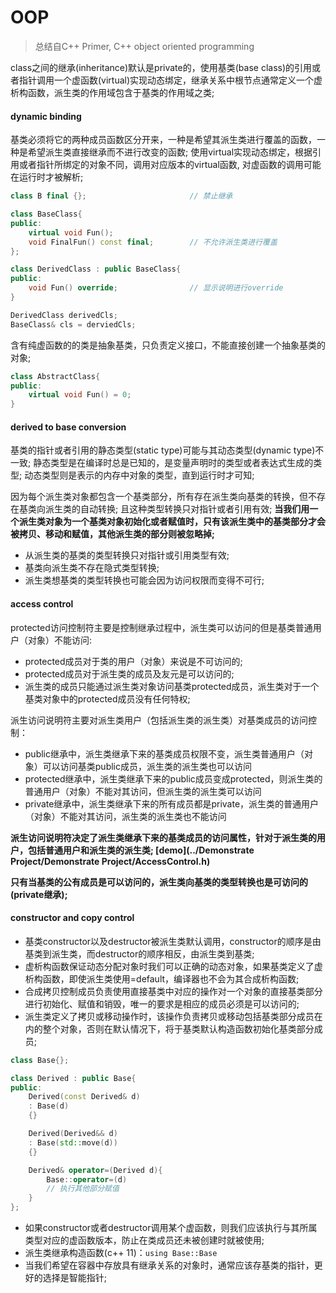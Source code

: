 # OOP

> 总结自C++ Primer, C++ object oriented programming

class之间的继承(inheritance)默认是private的，使用基类(base class)的引用或者指针调用一个虚函数(virtual)实现动态绑定，继承关系中根节点通常定义一个虚析构函数，派生类的作用域包含于基类的作用域之类;

#### dynamic binding

基类必须将它的两种成员函数区分开来，一种是希望其派生类进行覆盖的函数，一种是希望派生类直接继承而不进行改变的函数; 使用virtual实现动态绑定，根据引用或者指针所绑定的对象不同，调用对应版本的virtual函数, 对虚函数的调用可能在运行时才被解析;
```c++
class B final {};						// 禁止继承

class BaseClass{
public:
	virtual void Fun();
	void FinalFun() const final;		// 不允许派生类进行覆盖	
};

class DerivedClass : public BaseClass{
public:
	void Fun() override;				// 显示说明进行override
}

DerivedClass derivedCls;
BaseClass& cls = derviedCls;
```

含有纯虚函数的的类是抽象基类，只负责定义接口，不能直接创建一个抽象基类的对象;
```c++
class AbstractClass{
public:
	virtual void Fun() = 0;
}
```

#### derived to base conversion

基类的指针或者引用的静态类型(static type)可能与其动态类型(dynamic type)不一致; 静态类型是在编译时总是已知的，是变量声明时的类型或者表达式生成的类型; 动态类型则是表示的内存中对象的类型，直到运行时才可知;

因为每个派生类对象都包含一个基类部分，所有存在派生类向基类的转换，但不存在基类向派生类的自动转换; 且这种类型转换只对指针或者引用有效; **当我们用一个派生类对象为一个基类对象初始化或者赋值时，只有该派生类中的基类部分才会被拷贝、移动和赋值，其他派生类的部分则被忽略掉;**
- 从派生类的基类的类型转换只对指针或引用类型有效;
- 基类向派生类不存在隐式类型转换;
- 派生类想基类的类型转换也可能会因为访问权限而变得不可行;

#### access control

protected访问控制符主要是控制继承过程中，派生类可以访问的但是基类普通用户（对象）不能访问:
- protected成员对于类的用户（对象）来说是不可访问的;
- protected成员对于派生类的成员及友元是可以访问的;
- 派生类的成员只能通过派生类对象访问基类protected成员，派生类对于一个基类对象中的protected成员没有任何特权;

派生访问说明符主要对派生类用户（包括派生类的派生类）对基类成员的访问控制：
- public继承中，派生类继承下来的基类成员权限不变，派生类普通用户（对象）可以访问基类public成员，派生类的派生类也可以访问
- protected继承中，派生类继承下来的public成员变成protected，则派生类的普通用户（对象）不能对其访问，但派生类的派生类可以访问
- private继承中，派生类继承下来的所有成员都是private，派生类的普通用户（对象）不能对其访问，派生类的派生类也不能访问

**派生访问说明符决定了派生类继承下来的基类成员的访问属性，针对于派生类的用户，包括普通用户和派生类的派生类; [demo](../Demonstrate Project/Demonstrate Project/AccessControl.h)**

**只有当基类的公有成员是可以访问的，派生类向基类的类型转换也是可访问的(private继承);**

#### constructor and copy control

- 基类constructor以及destructor被派生类默认调用，constructor的顺序是由基类到派生类，而destructor的顺序相反，由派生类到基类;
- 虚析构函数保证动态分配对象时我们可以正确的动态对象，如果基类定义了虚析构函数，即使派生类使用=default，编译器也不会为其合成析构函数;
- 合成拷贝控制成员负责使用直接基类中对应的操作对一个对象的直接基类部分进行初始化、赋值和销毁，唯一的要求是相应的成员必须是可以访问的;
- 派生类定义了拷贝或移动操作时，该操作负责拷贝或移动包括基类部分成员在内的整个对象，否则在默认情况下，将于基类默认构造函数初始化基类部分成员;
```c++
class Base{};

class Derived : public Base{
public:
	Derived(const Derived& d)
	: Base(d)
	{}

	Derived(Derived&& d)
	: Base(std::move(d))
	{}

	Derived& operator=(Derived d){
		Base::operator=(d)
		// 执行其他部分赋值
	}
};
```
- 如果constructor或者destructor调用某个虚函数，则我们应该执行与其所属类型对应的虚函数版本，防止在类成员还未被创建时就被使用;
- 派生类继承构造函数(c++ 11)：`using Base::Base`
- 当我们希望在容器中存放具有继承关系的对象时，通常应该存基类的指针，更好的选择是智能指针;
